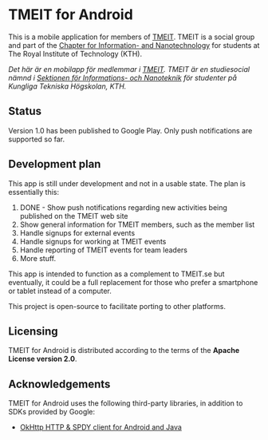 TMEIT for Android
=================

This is a mobile application for members of [TMEIT](http://tmeit.se). TMEIT is a social group
and part of the [Chapter for Information- and Nanotechnology](http://insektionen.se) for
students at The Royal Institute of Technology (KTH).

_Det här är en mobilapp för medlemmar i [TMEIT](http://tmeit.se). TMEIT är en studiesocial
nämnd i [Sektionen för Informations- och Nanoteknik](http://insektionen.se) för studenter
på Kungliga Tekniska Högskolan, KTH._

## Status
Version 1.0 has been published to Google Play. Only push notifications are supported so far.

## Development plan
This app is still under development and not in a usable state. The plan is essentially this:

1. DONE - Show push notifications regarding new activities being published on the TMEIT web site
2. Show general information for TMEIT members, such as the member list
3. Handle signups for external events
4. Handle signups for working at TMEIT events
5. Handle reporting of TMEIT events for team leaders
6. More stuff.

This app is intended to function as a complement to TMEIT.se but eventually, it could be
a full replacement for those who prefer a smartphone or tablet instead of a computer.

This project is open-source to facilitate porting to other platforms.

## Licensing
TMEIT for Android is distributed according to the terms of the **Apache License version 2.0**.

## Acknowledgements
TMEIT for Android uses the following third-party libraries, in addition to SDKs provided by Google:

* [OkHttp HTTP & SPDY client for Android and Java](https://github.com/square/okhttp)
